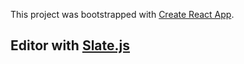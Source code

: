 This project was bootstrapped with [Create React App](https://github.com/facebook/create-react-app).

## Editor with [Slate.js](https://github.com/ianstormtaylor/slate)


